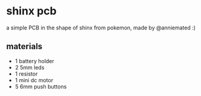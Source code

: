 # shinx pcb
a simple PCB in the shape of shinx from pokemon, made by @anniemated :)

## materials
- 1 battery holder
- 2 5mm leds
- 1 resistor
- 1 mini dc motor
- 5 6mm push buttons
